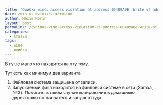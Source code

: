 ```yaml
---
title: 'Ошибка wine: access violation at address 00409A0E. Write of address 00400000'
date: 2013-02-02T01:02:42+03:00
author: Maxim Norin
layout: post
permalink: /oshibka-wine-access-violation-at-address-00409a0e-write-of-address-00400000.html
categories:
  - Статьи
tags:
  - wine
  - ошибка
---
```

В гугле мало что находится на эту тему.

Тут есть как минимум два варианта.

1. Файловая система защищена от записи.
2. Запускаемый файл находится на файловой системе в сети (Samba, NFS). Помогает в таком случае копирование в домашнюю директорию пользователя и запуск оттуда.
